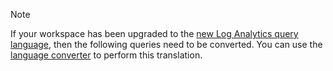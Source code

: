 >[!NOTE]
> If your workspace has been upgraded to the [new Log Analytics query language](../articles/log-analytics/log-analytics-log-search-upgrade.md), then the following queries need to be converted. You can use the [language converter](../articles/log-analytics/log-analytics-log-search-transition.md#language-converter) to perform this translation.